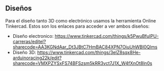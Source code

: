 ## Diseños

Para el diseño tanto 3D como electrónico usamos la herramienta Online Tinkercad. Estos son los enlaces para acceder a ver ambos diseños:

* Diseño electronico: https://www.tinkercad.com/things/k5PwuBfuIPU-carreras/editel?sharecode=AA3KGNdAar_Dt3JBtC7HmBAC84XPN7OiuUhWBI0Qlms
* Diseño 3D: https://www.tinkercad.com/things/3elZ8sqx8He-arduinoracing22k/edit?sharecode=VMXPZYSxFS74BFSzsm5kRR3vct7J1X_W4fXnOt8ln0s


